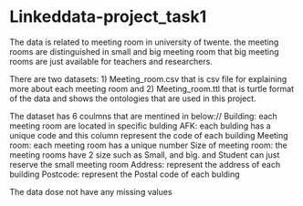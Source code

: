 # Linkeddata-project_task1

The data is related to meeting room in university of twente. the meeting rooms are distinguished in small and big meeting room that big meeting rooms are just available for teachers and researchers. 

There are two datasets: 1) Meeting_room.csv that is csv file for explaining more about each meeting room and 2) Meeting_room.ttl that is turtle format of the data and shows the ontologies that are used in this project.

The dataset has 6 coulmns that are mentined in below://
Building: each meeting room are located in specific bulding 
AFK: each bulding has a unique code and this column represent the code of each building 
Meeting room: each meeting room has a unique number 
Size of meeting room: the meeting rooms have 2 size such as Small, and big. and Student can just reserve the small meeting room
Address: represent the address of each building
Postcode: represent the Postal code of each bulding 


The data dose not have any missing values 
